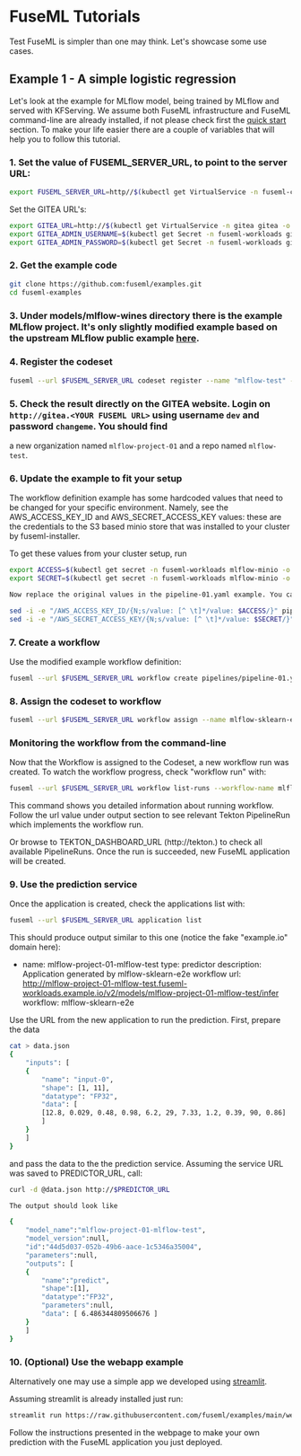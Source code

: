# FuseML Tutorials

Test FuseML is simpler than one may think. Let's showcase some use cases.

## Example 1 - A simple logistic regression

Let's look at the example for MLflow model, being trained by MLflow and served with KFServing.
We assume both FuseML infrastructure and FuseML command-line are already installed, if not please check first the [quick start](quickstart.md) section.
To make your life easier there are a couple of variables that will help you to follow this tutorial.

### 1. Set the value of FUSEML_SERVER_URL, to point to the server URL:

```bash
export FUSEML_SERVER_URL=http//$(kubectl get VirtualService -n fuseml-core fuseml-core -o jsonpath="{.spec.hosts[0]}")
```

Set the GITEA URL's:

```bash
export GITEA_URL=http://$(kubectl get VirtualService -n gitea gitea -o jsonpath="{.spec.hosts[0]}")
export GITEA_ADMIN_USERNAME=$(kubectl get Secret -n fuseml-workloads gitea-creds -o jsonpath="{.data.username}" | base64 -d)
export GITEA_ADMIN_PASSWORD=$(kubectl get Secret -n fuseml-workloads gitea-creds -o jsonpath="{.data.password}" | base64 -d)
```

### 2. Get the example code

```bash
git clone https://github.com:fuseml/examples.git
cd fuseml-examples
```

### 3. Under models/mlflow-wines directory there is the example MLflow project. It's only slightly modified example based on the upstream MLflow public example [here](https://mlflow.org/docs/latest/tutorials-and-examples/tutorial.html).

### 4. Register the codeset

```bash
fuseml --url $FUSEML_SERVER_URL codeset register --name "mlflow-test" --project "mlflow-project-01" "models/mlflow-wines"
```

### 5. Check the result directly on the GITEA website. Login on `http://gitea.<YOUR FUSEML URL>` using username `dev` and password `changeme`. You should find
   a new organization named `mlflow-project-01` and a repo named `mlflow-test`.

### 6. Update the example to fit your setup

The workflow definition example has some hardcoded values that need to be changed for your specific environment. Namely, see the AWS_ACCESS_KEY_ID and AWS_SECRET_ACCESS_KEY values: these are the credentials to the S3 based minio store that was installed to your cluster by fuseml-installer.

To get these values from your cluster setup, run

```bash
export ACCESS=$(kubectl get secret -n fuseml-workloads mlflow-minio -o json| jq -r '.["data"]["accesskey"]' | base64 -d)
export SECRET=$(kubectl get secret -n fuseml-workloads mlflow-minio -o json| jq -r '.["data"]["secretkey"]' | base64 -d)

Now replace the original values in the pipeline-01.yaml example. You can do it by editing the file manually or by running following command:

sed -i -e "/AWS_ACCESS_KEY_ID/{N;s/value: [^ \t]*/value: $ACCESS/}" pipelines/pipeline-01.yaml
sed -i -e "/AWS_SECRET_ACCESS_KEY/{N;s/value: [^ \t]*/value: $SECRET/}" pipelines/pipeline-01.yaml
```

### 7. Create a workflow

Use the modified example workflow definition:

```bash
fuseml --url $FUSEML_SERVER_URL workflow create pipelines/pipeline-01.yaml
```

### 8. Assign the codeset to workflow

```bash
fuseml --url $FUSEML_SERVER_URL workflow assign --name mlflow-sklearn-e2e --codeset-name mlflow-test --codeset-project mlflow-project-01
``` 

### Monitoring the workflow from the command-line

Now that the Workflow is assigned to the Codeset, a new workflow run was created. To watch the workflow progress, check "workflow run" with:

```bash
fuseml --url $FUSEML_SERVER_URL workflow list-runs --workflow-name mlflow-sklearn-e2e
```

This command shows you detailed information about running workflow. Follow the url value under output section to see relevant Tekton PipelineRun which implements the workflow run.

Or browse to TEKTON_DASHBOARD_URL (http://tekton.<YOUR FUSEML INSTANCE URL>) to check all available PipelineRuns. Once the run is succeeded, new FuseML application will be created.

### 9. Use the prediction service

Once the application is created, check the applications list with:

```bash
fuseml --url $FUSEML_SERVER_URL application list
```

This should produce output similar to this one (notice the fake "example.io" domain here):

- name: mlflow-project-01-mlflow-test
    type: predictor
    description: Application generated by mlflow-sklearn-e2e workflow
    url: http://mlflow-project-01-mlflow-test.fuseml-workloads.example.io/v2/models/mlflow-project-01-mlflow-test/infer
    workflow: mlflow-sklearn-e2e

Use the URL from the new application to run the prediction. First, prepare the data

```bash
cat > data.json
{
    "inputs": [
    {
        "name": "input-0",
        "shape": [1, 11],
        "datatype": "FP32",
        "data": [
        [12.8, 0.029, 0.48, 0.98, 6.2, 29, 7.33, 1.2, 0.39, 90, 0.86]
        ]
    }
    ]
}
```

and pass the data to the the prediction service. Assuming the service URL was saved to PREDICTOR_URL, call:

```bash
curl -d @data.json http://$PREDICTOR_URL

The output should look like

{
    "model_name":"mlflow-project-01-mlflow-test",
    "model_version":null,
    "id":"44d5d037-052b-49b6-aace-1c5346a35004",
    "parameters":null,
    "outputs": [
    {
        "name":"predict",
        "shape":[1],
        "datatype":"FP32",
        "parameters":null,
        "data": [ 6.486344809506676 ]
    }
    ]
}
```

### 10. (Optional) Use the webapp example

Alternatively one may use a simple app we developed using [streamlit](https://streamlit.io/).

Assuming streamlit is already installed just run:

```bash
streamlit run https://raw.githubusercontent.com/fuseml/examples/main/webapps/wineapp.py
```

Follow the instructions presented in the webpage to make your own prediction with the FuseML application you just deployed.